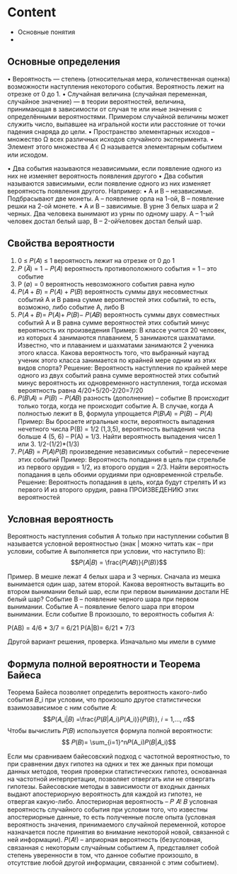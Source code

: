 
# Content

* Основные понятия
* 


## Основные определения

• Вероятность — степень (относительная мера, количественная оценка) возможности
наступления некоторого события. Вероятность лежит на отрезке от 0 до 1.
• Случайная величина (случайная переменная, случайное значение) — в теории
вероятностей, величина, принимающая в зависимости от случая те или иные
значения с определёнными вероятностями. Примером случайной величины может
служить число, выпавшее на игральной кости или расстояние от точки падения
снаряда до цели.
• Пространство элементарных исходов – множество Ω всех различных исходов
случайного эксперимента.
• Элемент этого множества 𝐴 ∈ Ω называется элементарным событием или исходом.

• Два события называются независимыми, если появление одного из них не изменяет вероятность появления другого
• Два события называются зависимыми, если появление одного из них изменяет вероятность появления другого.
Например:
• A и B – независимые. Подбрасывают две монеты. A – появление орла на 1-ой, B –
появление решки на 2-ой монете.
• A и B – зависимые. В урне 3 белых шара и 2 черных. Два человека вынимают из
урны по одному шару. A – 1-ый человек достал белый шар, B – 2-ой̆человек достал
белый шар.

## Свойства вероятности

1. 0 ≤ 𝑃(𝐴) ≤ 1 вероятность лежит на отрезке от 0 до 1
2. 𝑃 (𝐴̅) = 1 − 𝑃(𝐴) вероятность противоположного события = 1 – это событие
3. Р (∅) = 0 вероятность невозможного события равна нулю
4. 𝑃(𝐴 + 𝐵) = 𝑃(𝐴) + 𝑃(𝐵) вероятность суммы двух несовместных событий A и B равна сумме вероятностей этих событий, то есть, возможно, либо событие A, либо B
5. 𝑃(𝐴 + 𝐵)= 𝑃(𝐴)+ 𝑃(𝐵)− 𝑃(𝐴𝐵) вероятность суммы двух совместных событий A и B равна сумме вероятностей этих событий минус вероятность их произведения
Пример:
В классе учится 20 человек, из которых 4 занимаются плаванием, 5 занимаются шахматами.
Известно, что и плаванием и шахматами занимаются 2 ученика этого класса. Какова
вероятность того, что выбранный наугад ученик этого класса занимается по крайней мере
одним из этих видов спорта?
Решение:
Вероятность наступления по крайней мере одного из двух событий равна сумме вероятностей этих событий минус вероятность их одновременного наступления, тогда искомая вероятность равна 4/20+5/20-2/20=7/20
6.  𝑃(𝐵\𝐴) = 𝑃(𝐵) − 𝑃(𝐴𝐵) разность (дополнение) – событие B происходит только тогда, когда не происходит событие A. В случае, когда A полностью лежит в B, формула упрощается 𝑃(𝐵\𝐴) = 𝑃(𝐵) − 𝑃(𝐴)
Пример:
Вы бросаете игральные кости, вероятность выпадения нечетного числа P(B) = 1/2 (1,3,5), вероятность выпадения числа больше 4 (5, 6) – P(A) = 1/3. Найти вероятность выпадения чисел 1 или 3.
1/2-(1/2)*(1/3)
7. 𝑃(𝐴𝐵) = 𝑃(𝐴)𝑃(𝐵) произведение независимых событий – пересечение этих событий
Пример:
Вероятность попадания в цель при стрельбе из первого орудия = 1/2, из второго орудия = 2/3.
Найти вероятность попадания в цель обоими орудиями при одновременной стрельбе.
Решение:
Вероятность попадания в цель, когда будут стрелять И из первого И из второго орудия, равна
ПРОИЗВЕДЕНИЮ этих вероятностей

## Условная вероятность

Вероятность наступления события A только при наступлении события B называется условной вероятностью (знак | можно читать как – при условии, событие A выполняется при условии, что наступило B):
$$𝑃(𝐴|𝐵) = \frac{𝑃(𝐴𝐵)}{𝑃(𝐵)}$$

Пример.
В мешке лежат 4 белых шара и 3 черных. Сначала из мешка вынимается один шар, затем второй. Какова вероятность вытащить во втором вынимании белый шар, если при первом вынимании достали НЕ белый шар?
Событие B – появление черного шара при первом вынимании. Событие A – появление белого шара при втором вынимании.
Если событие В произошло, то вероятность события A:

P(AB) = 4/6 * 3/7 = 6/21
P(A|B)= 6/21 * 7/3 

Другой вариант решения, проверка. Изначально мы имели в сумме

## Формула полной вероятности и Теорема Байеса

Теорема Байеса позволяет определить вероятность какого-либо события 𝐵_i при
условии, что произошло другое статистически взаимозависимое с ним событие 𝐴:
$$𝑃(𝐴_i|𝐵) =\frac{𝑃(𝐵|𝐴_i)𝑃(𝐴_i)}{𝑃(𝐵)}, 𝑖 = 1,…, 𝑛$$
Чтобы вычислить 𝑃(𝐵) используется формула полной вероятности:
$$ 𝑃(𝐵)= \sum_{i=1}^n𝑃(A_i)𝑃(𝐵|𝐴_i)$$

Если мы сравниваем байесовский подход с частотной вероятностью, то при
сравнении двух гипотез на одних и тех же данных при помощи данных методов,
теория проверки статистических гипотез, основанная на частотной
интерпретации, позволяет отвергать или не отвергать гипотезы.
Байесовские методы в зависимости от входных данных выдают
апостериорную вероятность для каждой из гипотез, не отвергая какую-либо.
Апостериорная вероятность – 𝑃 𝐴! 𝐵 условная вероятность случайного
события при условии того, что известны апостериорные данные, то есть
полученные после опыта (условная вероятность значения, принимаемого
случайной переменной, которое назначается после принятия во внимание
некоторой новой, связанной с ней информации).
𝑃(𝐴!) – априорная вероятность (безусловная, связанная с некоторым
случайным событием A, представляет собой степень уверенности в том, что
данное событие произошло, в отсутствие любой другой информации, связанной
с этим событием).